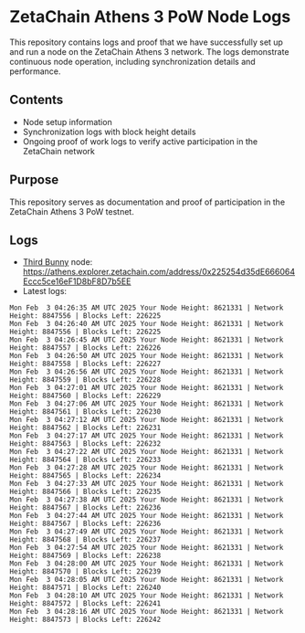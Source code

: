 # ZetaChain Athens 3 PoW Node Logs
This repository contains logs and proof that we have successfully set up and run a node on the ZetaChain Athens 3 network. The logs demonstrate continuous node operation, including synchronization details and performance.

## Contents
- Node setup information
- Synchronization logs with block height details
- Ongoing proof of work logs to verify active participation in the ZetaChain network

## Purpose
This repository serves as documentation and proof of participation in the ZetaChain Athens 3 PoW testnet.

## Logs

- [Third Bunny](https://thirdbunny.xyz/) node: https://athens.explorer.zetachain.com/address/0x225254d35dE666064Eccc5ce16eF1D8bF8D7b5EE
- Latest logs:
```
Mon Feb  3 04:26:35 AM UTC 2025 Your Node Height: 8621331 | Network Height: 8847556 | Blocks Left: 226225
Mon Feb  3 04:26:40 AM UTC 2025 Your Node Height: 8621331 | Network Height: 8847556 | Blocks Left: 226225
Mon Feb  3 04:26:45 AM UTC 2025 Your Node Height: 8621331 | Network Height: 8847557 | Blocks Left: 226226
Mon Feb  3 04:26:50 AM UTC 2025 Your Node Height: 8621331 | Network Height: 8847558 | Blocks Left: 226227
Mon Feb  3 04:26:56 AM UTC 2025 Your Node Height: 8621331 | Network Height: 8847559 | Blocks Left: 226228
Mon Feb  3 04:27:01 AM UTC 2025 Your Node Height: 8621331 | Network Height: 8847560 | Blocks Left: 226229
Mon Feb  3 04:27:06 AM UTC 2025 Your Node Height: 8621331 | Network Height: 8847561 | Blocks Left: 226230
Mon Feb  3 04:27:12 AM UTC 2025 Your Node Height: 8621331 | Network Height: 8847562 | Blocks Left: 226231
Mon Feb  3 04:27:17 AM UTC 2025 Your Node Height: 8621331 | Network Height: 8847563 | Blocks Left: 226232
Mon Feb  3 04:27:22 AM UTC 2025 Your Node Height: 8621331 | Network Height: 8847564 | Blocks Left: 226233
Mon Feb  3 04:27:28 AM UTC 2025 Your Node Height: 8621331 | Network Height: 8847565 | Blocks Left: 226234
Mon Feb  3 04:27:33 AM UTC 2025 Your Node Height: 8621331 | Network Height: 8847566 | Blocks Left: 226235
Mon Feb  3 04:27:38 AM UTC 2025 Your Node Height: 8621331 | Network Height: 8847567 | Blocks Left: 226236
Mon Feb  3 04:27:44 AM UTC 2025 Your Node Height: 8621331 | Network Height: 8847567 | Blocks Left: 226236
Mon Feb  3 04:27:49 AM UTC 2025 Your Node Height: 8621331 | Network Height: 8847568 | Blocks Left: 226237
Mon Feb  3 04:27:54 AM UTC 2025 Your Node Height: 8621331 | Network Height: 8847569 | Blocks Left: 226238
Mon Feb  3 04:28:00 AM UTC 2025 Your Node Height: 8621331 | Network Height: 8847570 | Blocks Left: 226239
Mon Feb  3 04:28:05 AM UTC 2025 Your Node Height: 8621331 | Network Height: 8847571 | Blocks Left: 226240
Mon Feb  3 04:28:10 AM UTC 2025 Your Node Height: 8621331 | Network Height: 8847572 | Blocks Left: 226241
Mon Feb  3 04:28:16 AM UTC 2025 Your Node Height: 8621331 | Network Height: 8847573 | Blocks Left: 226242
```
